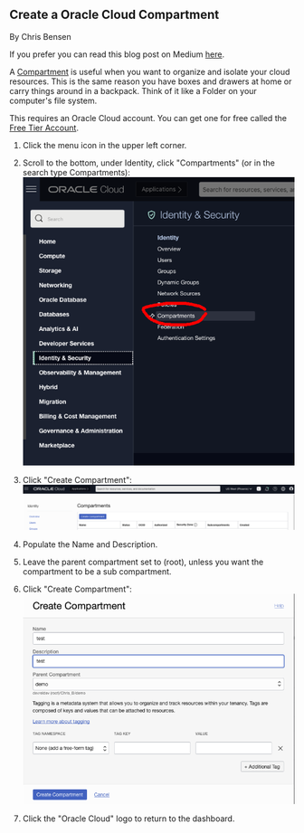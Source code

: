 ## Create a Oracle Cloud Compartment

By Chris Bensen

If you prefer you can read this blog post on Medium [here](https://chrisbensen.medium.com/create-a-oracle-cloud-compartment-22b090100914).


A [Compartment](https://docs.cloud.oracle.com/iaas/Content/Identity/Tasks/managingcompartments.htm?source=:so:bl:or:awr:odv:::RC_WWMK220120P00034:&SC=:so:bl:or:awr:odv:::RC_WWMK220120P00034:&pcode=WWMK220120P00034) is useful when you want to organize and isolate your cloud resources. This is the same reason you have boxes and drawers at home or carry things around in a backpack. Think of it like a Folder on your computer's file system.

This requires an Oracle Cloud account. You can get one for free called the [Free Tier Account](https://medium.com/oracledevs/create-an-oracle-always-free-cloud-account-bc6aa82c1397).

1. Click the menu icon in the upper left corner.

1. Scroll to the bottom, under Identity, click "Compartments" (or in the search type Compartments):
   ![](images/CompartmentMenu.png)

1. Click "Create Compartment":
   ![](images/CreateCompartment.png)

1. Populate the Name and Description.

1. Leave the parent compartment set to (root), unless you want the compartment to be a sub compartment.

1. Click "Create Compartment":
   ![](images/CreateCompartmentForm.png)

1. Click the "Oracle Cloud" logo to return to the dashboard.
